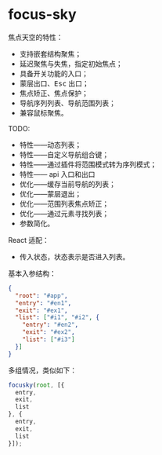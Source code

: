 # focus-sky

焦点天空的特性：

- 支持嵌套结构聚焦；
- 延迟聚焦与失焦，指定初始焦点；
- 具备开关功能的入口；
- 蒙层出口、<kbd>Esc</kbd> 出口；
- 焦点矫正、焦点保护；
- 导航序列列表、导航范围列表；
- 兼容鼠标聚焦。

TODO:

- 特性——动态列表；
- 特性——自定义导航组合键；
- 特性——通过插件将范围模式转为序列模式；
- 特性—— api 入口和出口
- 优化——缓存当前导航的列表；
- 优化——蒙层退出；
- 优化——范围列表焦点矫正；
- 优化——通过元素寻找列表；
- 参数简化。

React 适配：
- 传入状态，状态表示是否进入列表。

基本入参结构：

```json
{
  "root": "#app",
  "entry": "#en1",
  "exit": "#ex1",
  "list": ["#i1", "#i2", {
    "entry": "#en2",
    "exit": "#ex2",
    "list": ["#i3"]
  }]
}
```

多组情况，类似如下：

```javascript
focusky(root, [{
  entry,
  exit,
  list
}, {
  entry,
  exit,
  list
}]);
```